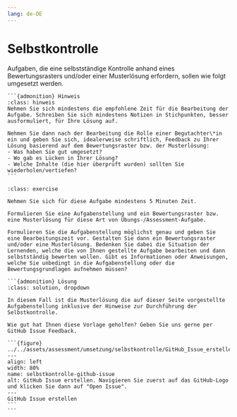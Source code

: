 ```yaml
---
lang: de-DE
---
```


# Selbstkontrolle

Aufgaben, die eine selbstständige Kontrolle anhand eines Bewertungsrasters und/oder einer Musterlösung erfordern, sollen wie folgt umgesetzt werden.

````{margin}
```{admonition} Hinweis
:class: hinweis
Nehmen Sie sich mindestens die empfohlene Zeit für die Bearbeitung der Aufgabe. Schreiben Sie sich mindestens Notizen in Stichpunkten, besser ausformuliert, für Ihre Lösung auf.

Nehmen Sie dann nach der Bearbeitung die Rolle einer Begutachter\*in ein und geben Sie sich, idealerweise schriftlich, Feedback zu Ihrer Lösung basierend auf dem Bewertungsraster bzw. der Musterlösung:
- Was haben Sie gut umgesetzt?
- Wo gab es Lücken in Ihrer Lösung?
- Welche Inhalte (die hier überprüft wurden) sollten Sie wiederholen/vertiefen?
```
````
````{admonition} Übung: Erstellung einer Aufgabe mit einem Element der Selbstkontrolle
:class: exercise

Nehmen Sie sich für diese Aufgabe mindestens 5 Minuten Zeit.

Formulieren Sie eine Aufgabenstellung und ein Bewertungsraster bzw. eine Musterlösung für diese Art von Übungs-/Assessment-Aufgabe.

Formulieren Sie die Aufgabenstellung möglichst genau und geben Sie eine Bearbeitungszeit vor. Gestalten Sie dann ein Bewertungsraster und/oder eine Musterlösung. Bedenken Sie dabei die Situation der Lernenden, welche die von Ihnen gestellte Aufgabe bearbeiten und dann selbstständig bewerten wollen. Gibt es Informationen oder Anweisungen, welche Sie unbedingt in die Aufgabenstellung oder die Bewertungsgrundlagen aufnehmen müssen?

```{admonition} Lösung
:class: solution, dropdown

In diesem Fall ist die Musterlösung die auf dieser Seite vorgestellte Aufgabenstellung inklusive der Hinweise zur Durchführung der Selbstkontrolle.

Wie gut hat Ihnen diese Vorlage geholfen? Geben Sie uns gerne per GitHub Issue Feedback.

```{figure} ../../assets/assessment/umsetzung/selbstkontrolle/GitHub_Issue_erstellen.png
---
align: left
width: 80%
name: selbstkontrolle-github-issue
alt: GitHub Issue erstellen. Navigieren Sie zuerst auf das GitHub-Logo und klicken Sie dann auf "Open Issue".
---
GitHub Issue erstellen
```
```
`````